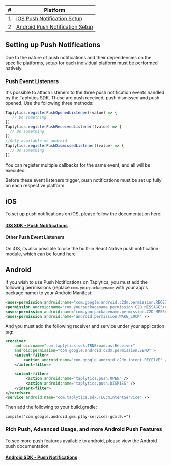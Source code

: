 
|#  |Platform                                                                       |
|---|---                                                                        |
|1  | [iOS Push Notification Setup](#ios)           |                                 |
|2  | [Android Push Notification Setup](#android)           |

## Setting up Push Notifications

Due to the nature of push notifications and their dependencies on the specific platforms, setup for each individual platform must be performed natively.

### Push Event Listeners

It's possible to attach listeners to the three push notification events handled by the Taplytics SDK. These are push received, push dismissed and push opened. Use the following three methods:
```javascript
Taplytics.registerPushOpenedListener((value) => {
   // Do something
})
Taplytics.registerPushReceivedListener((value) => {
  // Do something
})
//Only available on android
Taplytics.registerPushDismissedListener((value) => {
  // Do something
})
```
You can register multiple callbacks for the same event, and all will be executed.

Before these event listeners trigger, push notifications must be set up fully on each respective platform.

## iOS

To set up push notifications on iOS, please follow the documentation here:

#### [iOS SDK - Push Notifications](https://taplytics.com/docs/ios-sdk/push-notifications)

#### Other Push Event Listeners

On iOS, its also possible to use the built-in React Native push notification module, which can be found [here](https://facebook.github.io/react-native/docs/pushnotificationios.html)

## Android


If you wish to use Push Notifications on Taplytics, you must add the following permissions (replace `com.yourpackagename` with your app's package name) to your Android Manifest:

```xml
<uses-permission android:name="com.google.android.c2dm.permission.RECEIVE" />
<permission android:name="com.yourpackagename.permission.C2D_MESSAGE"/>
<uses-permission android:name="com.yourpackagename.permission.C2D_MESSAGE" />
<uses-permission android:name="android.permission.WAKE_LOCK" />
```
And you must add the following receiver and service under your application tag:

```xml
<receiver
    android:name="com.taplytics.sdk.TRNBroadcastReceiver"
    android:permission="com.google.android.c2dm.permission.SEND" >
    <intent-filter>
        <action android:name="com.google.android.c2dm.intent.RECEIVE" />
    </intent-filter>

    <intent-filter>
         <action android:name="taplytics.push.OPEN" />
         <action android:name="taplytics.push.DISMISS" />
    </intent-filter>
</receiver>
<service android:name="com.taplytics.sdk.TLGcmIntentService" />
```

Then add the following to your build.gradle:

```
compile("com.google.android.gms:play-services-gcm:9.+")
```

### Rich Push, Advanced Usage, and more Android  Push Features

To see more push features available to android, please view the Android push documentation.

#### [Android SDK - Push Notifications](https://taplytics.com/docs/android-sdk/push-notifications)

